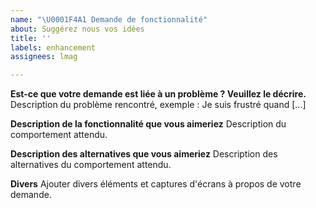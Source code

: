 ```yaml
---
name: "\U0001F4A1 Demande de fonctionnalité"
about: Suggérez nous vos idées
title: ''
labels: enhancement
assignees: lmag

---
```


**Est-ce que votre demande est liée à un problème ? Veuillez le décrire.**
Description du problème rencontré, exemple : Je suis frustré quand [...]

**Description de la fonctionnalité que vous aimeriez**
Description du comportement attendu.

**Description des alternatives que vous aimeriez**
Description des alternatives du comportement attendu.

**Divers**
Ajouter divers éléments et captures d'écrans à propos de votre demande.
